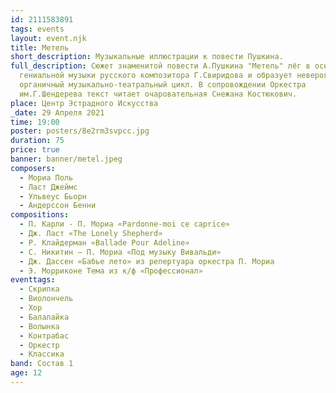 ```yaml
---
id: 2111583891
tags: events
layout: event.njk
title: Метель
short_description: Музыкальные иллюстрации к повести Пушкина.
full_description: Сюжет знаменитой повести А.Пушкина "Метель" лёг в основу
  гениальной музыки русского композитора Г.Свиридова и образует невероятно
  органичный музыкально-театральный цикл. В сопровождении Оркестра
  им.Г.Шендерева текст читает очаровательная Снежана Костюкович.
place: Центр Эстрадного Искусства
_date: 29 Апреля 2021
time: 19:00
poster: posters/8e2rm3svpcc.jpg
duration: 75
price: true
banner: banner/metel.jpeg
composers:
  - Мориа Поль
  - Ласт Джеймс
  - Ульвеус Бьорн
  - Андерссон Бенни
compositions:
  - П. Карли - П. Мориа «Pardonne-moi ce caprice»
  - Дж. Ласт «The Lonely Shepherd»
  - Р. Клайдерман «Ballade Pour Adeline»
  - С. Никитин – П. Мориа «Под музыку Вивальди»
  - Дж. Дассен «Бабье лето» из репертуара оркестра П. Мориа
  - Э. Морриконе Тема из к/ф «Профессионал»
eventtags:
  - Скрипка
  - Виолончель
  - Хор
  - Балалайка
  - Волынка
  - Контрабас
  - Оркестр
  - Классика
band: Состав 1
age: 12
---
```

